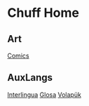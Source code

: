 # Chuff Home

## Art
[Comics](/art.md)

## AuxLangs
[Interlingua](/ialadict)
[Glosa](/langs/glosa.md)
[Volapük](/langs/volapuk.md)
